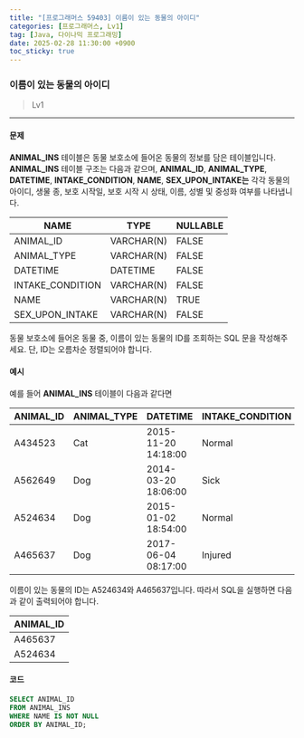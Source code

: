 ```yaml
---
title: "[프로그래머스 59403] 이름이 있는 동물의 아이디"
categories: [프로그래머스, Lv1]
tag: [Java, 다이나믹 프로그래밍]
date: 2025-02-28 11:30:00 +0900
toc_sticky: true
---
```

### 이름이 있는 동물의 아이디
> Lv1

***

#### 문제
**ANIMAL_INS** 테이블은 동물 보호소에 들어온 동물의 정보를 담은 테이블입니다. **ANIMAL_INS** 테이블 구조는 다음과 같으며, **ANIMAL_ID**, **ANIMAL_TYPE**, **DATETIME**, **INTAKE_CONDITION**, **NAME**, **SEX_UPON_INTAKE는** 각각 동물의 아이디, 생물 종, 보호 시작일, 보호 시작 시 상태, 이름, 성별 및 중성화 여부를 나타냅니다.

| NAME                | TYPE      | NULLABLE |
|---------------------|-----------|----------|
| ANIMAL_ID           | VARCHAR(N) | FALSE    |
| ANIMAL_TYPE         | VARCHAR(N) | FALSE    |
| DATETIME            | DATETIME   | FALSE    |
| INTAKE_CONDITION    | VARCHAR(N) | FALSE    |
| NAME                | VARCHAR(N) | TRUE     |
| SEX_UPON_INTAKE     | VARCHAR(N) | FALSE    |


동물 보호소에 들어온 동물 중, 이름이 있는 동물의 ID를 조회하는 SQL 문을 작성해주세요. 단, ID는 오름차순 정렬되어야 합니다.

#### 예시
예를 들어 **ANIMAL_INS** 테이블이 다음과 같다면

| ANIMAL_ID | ANIMAL_TYPE | DATETIME             | INTAKE_CONDITION | NAME        | SEX_UPON_INTAKE |
|-----------|-------------|----------------------|------------------|-------------|-----------------|
| A434523   | Cat         | 2015-11-20 14:18:00  | Normal           | NULL        | Spayed Female   |
| A562649   | Dog         | 2014-03-20 18:06:00  | Sick             | NULL        | Spayed Female   |
| A524634   | Dog         | 2015-01-02 18:54:00  | Normal           | *Belle      | Intact Female   |
| A465637   | Dog         | 2017-06-04 08:17:00  | Injured          | *Commander  | Neutered Male   |

이름이 있는 동물의 ID는 A524634와 A465637입니다. 따라서 SQL을 실행하면 다음과 같이 출력되어야 합니다.

| ANIMAL_ID |
|-----------|
| A465637   |
| A524634   |

#### 코드
```SQL
SELECT ANIMAL_ID
FROM ANIMAL_INS
WHERE NAME IS NOT NULL
ORDER BY ANIMAL_ID;
```
